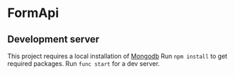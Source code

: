 # FormApi

## Development server
This project requires a local installation of [Mongodb](https://docs.mongodb.com/manual/installation/) 
Run `npm install` to get required packages.
Run `func start` for a dev server. 
